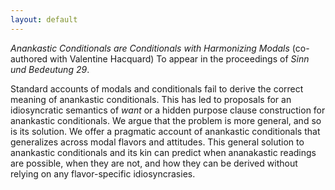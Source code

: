 ```yaml
---
layout: default
---
```


*Anankastic Conditionals are Conditionals with Harmonizing Modals* (co-authored with Valentine Hacquard) To appear in the proceedings of *Sinn und Bedeutung 29*. 

Standard accounts of modals and conditionals fail to derive the correct meaning of anankastic conditionals. This has led to proposals for an idiosyncratic semantics of *want* or a hidden purpose clause construction for anankastic conditionals. We argue that the problem is more general, and so is its solution. We offer a pragmatic account of anankastic conditionals that generalizes across modal flavors and attitudes. This general solution to anankastic conditionals and its kin can predict when ananakastic readings are possible, when they are not, and how they can be derived without relying on any flavor-specific idiosyncrasies. 

